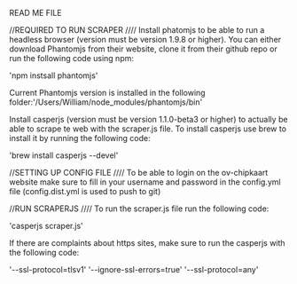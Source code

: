READ ME FILE

//REQUIRED TO RUN SCRAPER
////
Install phatomjs to be able to run a headless browser (version must be version 1.9.8 or higher). You can either download Phantomjs from their website, clone it from their github repo or run the following code using npm:

'npm instsall phantomjs'

Current Phantomjs version is installed in the following folder:'/Users/William/node_modules/phantomjs/bin'

Install casperjs (version must be version 1.1.0-beta3 or higher) to actually be able to scrape te web with the scraper.js file. To install casperjs use brew to install it by running the following code:

'brew install casperjs --devel'

//SETTING UP CONFIG FILE
////
To be able to login on the ov-chipkaart website make sure to fill in your username and password in the config.yml file (config.dist.yml is used to push to git)


//RUN SCRAPERJS
////
To run the scraper.js file run the following code:

'casperjs scraper.js'

If there are complaints about https sites, make sure to run the casperjs with the following code:

'--ssl-protocol=tlsv1'
'--ignore-ssl-errors=true'
'--ssl-protocol=any'
